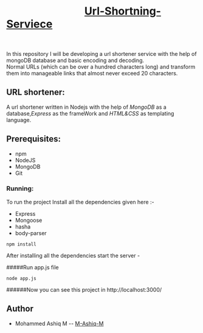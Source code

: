 # &nbsp;&nbsp;&nbsp;&nbsp;&nbsp;&nbsp;&nbsp;&nbsp;&nbsp;&nbsp;&nbsp;&nbsp;&nbsp;&nbsp;&nbsp;&nbsp;&nbsp;&nbsp;&nbsp;&nbsp;&nbsp;&nbsp;&nbsp;&nbsp;&nbsp;&nbsp;&nbsp;&nbsp;&nbsp;&nbsp; [Url-Shortning-Serviece](https://github.com/mohammed-ashiq-m/url-shorten-serviece)


<br/><br/>
In this repository I will be developing a url shortener service with the help of mongoDB database and basic encoding and decoding.<br>Normal URLs (which can be over a hundred characters long) and transform them into manageable links that almost never exceed 20 characters.
## URL shortener:
A url shortener written in Nodejs with the help of *MongoDB* as a database,*Express* as the frameWork and *HTML&CSS* as templating language.
## Prerequisites:
- npm
- NodeJS
- MongoDB
- Git
### Running:
To run the project Install all the dependencies given here :-

- Express
- Mongoose
- hasha
- body-parser
```
npm install
```
After installing all the dependencies start the server -

#####Run app.js file
```
node app.js
```
######Now you can see this project in http://localhost:3000/

## Author
* Mohammed Ashiq M -- [M-Ashiq-M](https://github.com/mohammed-ashiq-m)
